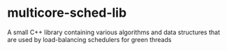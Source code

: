 # multicore-sched-lib
A small C++ library containing various algorithms and data structures that are used by load-balancing schedulers for green threads
